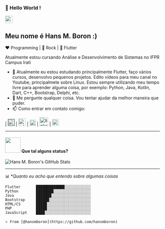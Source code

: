 ### 👋 Hello World !  
<img src="https://github.com/TheDudeThatCode/TheDudeThatCode/blob/master/Assets/Earth.gif" width="24px">

## Meu nome é Hans M. Boron :)

  
:heart: Programming | :black_heart: Rock | :blue_heart: Flutter
  
Atualmente estou cursando Análise e Desenvolvimento de Sistemas no IFPR Campus Irati

- 🌱 Atualmente eu estou estudando principalmente Flutter, faço vários cursos, desenvolvo pequenos projetos. Edito vídeos para meu canal no Youtube, principalmete sobre Linux. Estou sempre utilizando meu tempo livre para aprender alguma coisa, por exemplo: Python, Java, Kotlin, Dart, C++, Bootstrap, Delphi, etc.
- 💬 Me pergunte qualquer coisa. Vou tentar ajudar da melhor maneira que puder.
- 📫 Como entrar em contato comigo:

| [<img src="https://www.flaticon.com/svg/static/icons/svg/1384/1384060.svg" alt="youtube logo" width="22">]() |  [<img src="https://encrypted-tbn0.gstatic.com/images?q=tbn:ANd9GcQc9n1a2jJje00H-X9uYaYkofG42J8hPt-t_g&usqp=CAU" alt="telegram logo" width="24">](https://t.me/hansboron) |  [<img src="https://mehsys.site/img/flavicon.png" alt="mehsys logo" width="20">](https://mehsys.site) |  [<img src="https://img2.gratispng.com/20180320/kgq/kisspng-linkedin-logo-computer-icons-business-symbol-linkedin-icon-5ab176563be596.8497903315215796062453.jpg" alt="linkedin logo" width="28">](https://www.linkedin.com/hans-mateus-boron) |  [<img src="https://upload.wikimedia.org/wikipedia/commons/2/2e/Gmail_2020.png" alt="gmail logo" width="22">](hansmateusboron@gmail.com)

----

#### <img src="https://media.giphy.com/media/VgCDAzcKvsR6OM0uWg/giphy.gif" width="50"> Que tal alguns status?
  
   
![Hans M. Boron's GitHub Stats](https://github-readme-stats.vercel.app/api?username=hansmboron&hide=["stars"]&show_icons=true)

-------

📊 **Quanto eu acho que entendo sobre algumas coisas*
<!--START_SECTION:waka-->
```
Flutter       █████████████░░░░░░░░░░░░   
Python        ████████░░░░░░░░░░░░░░░░░ 
Java          ███████░░░░░░░░░░░░░░░░░░
Bootstrap     ██████░░░░░░░░░░░░░░░░░░░
HTML/CS       █████░░░░░░░░░░░░░░░░░░░░  
PHP           █████░░░░░░░░░░░░░░░░░░░░ 
JavaScript    ████░░░░░░░░░░░░░░░░░░░░░ 

⭐️ From [@hansmboron](https://github.com/hansmboron)
